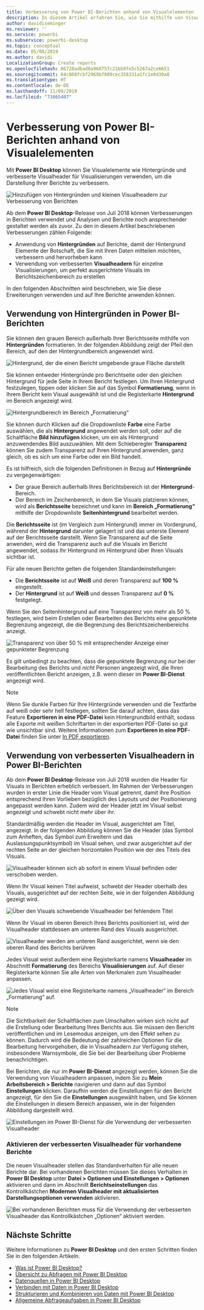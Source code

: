```yaml
---
title: Verbesserung von Power BI-Berichten anhand von Visualelementen
description: In diesem Artikel erfahren Sie, wie Sie mithilfe von Visualelementen wie Hintergründen und Visualheadern Berichte verbessern.
author: davidiseminger
ms.reviewer: ''
ms.service: powerbi
ms.subservice: powerbi-desktop
ms.topic: conceptual
ms.date: 05/08/2019
ms.author: davidi
LocalizationGroup: Create reports
ms.openlocfilehash: 86728adbad8a96875fc21bb9fe5c5267a2ce6651
ms.sourcegitcommit: 64c860fcbf2969bf089cec358331a1fc1e0d39a8
ms.translationtype: HT
ms.contentlocale: de-DE
ms.lasthandoff: 11/09/2019
ms.locfileid: "73865407"
---
```

# <a name="use-visual-elements-to-enhance-power-bi-reports"></a>Verbesserung von Power BI-Berichten anhand von Visualelementen

Mit **Power BI Desktop** können Sie Visualelemente wie Hintergründe und verbesserte Visualheader für Visualisierungen verwenden, um die Darstellung Ihrer Berichte zu verbessern.

![Hinzufügen von Hintergründen und kleinen Visualheadern zur Verbesserung von Berichten](media/desktop-visual-elements-for-reports/visual-elements-for-reports_01.png)

Ab dem **Power BI Desktop**-Release von Juli 2018 können Verbesserungen in Berichten verwendet und Analysen und Berichte noch ansprechender gestaltet werden als zuvor. Zu den in diesem Artikel beschriebenen Verbesserungen zählen Folgende: 

* Anwendung von **Hintergründen** auf Berichte, damit der Hintergrund Elemente der Botschaft, die Sie mit Ihren Daten mitteilen möchten, verbessern und hervorheben kann
* Verwendung von verbesserten **Visualheadern** für einzelne Visualisierungen, um perfekt ausgerichtete Visuals im Berichtszeichenbereich zu erstellen 

In den folgenden Abschnitten wird beschrieben, wie Sie diese Erweiterungen verwenden und auf Ihre Berichte anwenden können.

## <a name="using-wallpaper-in-power-bi-reports"></a>Verwendung von Hintergründen in Power BI-Berichten

Sie können den grauen Bereich außerhalb Ihrer Berichtsseite mithilfe von **Hintergründen** formatieren. In der folgenden Abbildung zeigt der Pfeil den Bereich, auf den der Hintergrundbereich angewendet wird. 

![Hintergrund, der die einen Bericht umgebende graue Fläche darstellt](media/desktop-visual-elements-for-reports/visual-elements-for-reports_02.png)

Sie können entweder Hintergründe pro Berichtseite oder den gleichen Hintergrund für jede Seite in Ihrem Bericht festlegen. Um Ihren Hintergrund festzulegen, tippen oder klicken Sie auf das Symbol **Formatierung**, wenn in Ihrem Bericht kein Visual ausgewählt ist und die Registerkarte **Hintergrund** im Bereich angezeigt wird.

![Hintergrundbereich im Bereich „Formatierung“](media/desktop-visual-elements-for-reports/visual-elements-for-reports_03.png)

Sie können durch Klicken auf die Dropdownliste **Farbe** eine Farbe auswählen, die als **Hintergrund** angewendet werden soll, oder auf die Schaltfläche **Bild hinzufügen** klicken, um ein als Hintergrund anzuwendendes Bild auszuwählen. Mit dem Schieberegler **Transparenz** können Sie zudem Transparenz auf Ihren Hintergrund anwenden, ganz gleich, ob es sich um eine Farbe oder ein Bild handelt.

Es ist hilfreich, sich die folgenden Definitionen in Bezug auf **Hintergründe** zu vergegenwärtigen:

* Der graue Bereich außerhalb Ihres Berichtsbereich ist der **Hintergrund**-Bereich.
* Der Bereich im Zeichenbereich, in dem Sie Visuals platzieren können, wird als **Berichtsseite** bezeichnet und kann im **Bereich „Formatierung“** mithilfe der Dropdownliste **Seitenhintergrund** bearbeitet werden.

Die **Berichtsseite** ist (im Vergleich zum Hintergrund) immer im Vordergrund, während der **Hintergrund** darunter gelagert ist und das unterste Element auf der Berichtsseite darstellt. Wenn Sie Transparenz auf die Seite anwenden, wird die Transparenz auch auf die Visuals im Bericht angewendet, sodass Ihr Hintergrund im Hintergrund über Ihren Visuals sichtbar ist.

Für alle neuen Berichte gelten die folgenden Standardeinstellungen:

* Die **Berichtsseite** ist auf **Weiß** und deren Transparenz auf **100 %** eingestellt.
* Der **Hintergrund** ist auf **Weiß** und dessen Transparenz auf **0 %** festgelegt.

Wenn Sie den Seitenhintergrund auf eine Transparenz von mehr als 50 % festlegen, wird beim Erstellen oder Bearbeiten des Berichts eine gepunktete Begrenzung angezeigt, die die Begrenzung des Berichtszeichenbereichs anzeigt. 

![Transparenz von über 50 % mit entsprechender Anzeige einer gepunkteter Begrenzung](media/desktop-visual-elements-for-reports/visual-elements-for-reports_04.png)

Es gilt unbedingt zu beachten, dass die gepunktete Begrenzung *nur* bei der Bearbeitung des Berichts und *nicht* Personen angezeigt wird, die Ihren veröffentlichten Bericht anzeigen, z.B. wenn dieser im **Power BI-Dienst** angezeigt wird.

> [!NOTE]
> Wenn Sie dunkle Farben für Ihre Hintergründe verwenden und die Textfarbe auf weiß oder sehr hell festlegen, sollten Sie darauf achten, dass das Feature **Exportieren in eine PDF-Datei** kein Hintergrundbild enthält, sodass alle Exporte mit weißen Schriftarten in der exportierten PDF-Datei so gut wie unsichtbar sind. Weitere Informationen zum **Exportieren in eine PDF-Datei** finden Sie unter [In PDF exportieren](desktop-export-to-pdf.md).


## <a name="using-improved-visual-headers-in-power-bi-reports"></a>Verwendung von verbesserten Visualheadern in Power BI-Berichten

Ab dem **Power BI Desktop**-Release von Juli 2018 wurden die Header für Visuals in Berichten erheblich verbessert. Im Rahmen der Verbesserungen wurden in erster Linie die Header vom Visual getrennt, damit ihre Position entsprechend Ihren Vorlieben bezüglich des Layouts und der Positionierung angepasst werden kann. Zudem wird der Header jetzt im Visual selbst angezeigt und schwebt nicht mehr über ihr. 

Standardmäßig werden die Header im Visual, ausgerichtet am Titel, angezeigt. In der folgenden Abbildung können Sie die Header (das Symbol zum Anheften, das Symbol zum Erweitern und das Auslassungspunktsymbol) im Visual sehen, und zwar ausgerichtet auf der rechten Seite an der gleichen horizontalen Position wie der des Titels des Visuals.

![Visualheader können sich ab sofort in einem Visual befinden oder verschoben werden.](media/desktop-visual-elements-for-reports/visual-elements-for-reports_05.png)

Wenn Ihr Visual keinen Titel aufweist, schwebt der Header oberhalb des Visuals, ausgerichtet auf der rechten Seite, wie in der folgenden Abbildung gezeigt wird. 

![Über den Visuals schwebende Visualheader bei fehlendem Titel](media/desktop-visual-elements-for-reports/visual-elements-for-reports_07.png)

Wenn Ihr Visual im oberen Bereich Ihres Berichts positioniert ist, wird der Visualheader stattdessen am unteren Rand des Visuals ausgerichtet. 

![Visualheader werden am unteren Rand ausgerichtet, wenn sie den oberen Rand des Berichts berühren](media/desktop-visual-elements-for-reports/visual-elements-for-reports_08.png)

Jedes Visual weist außerdem eine Registerkarte namens **Visualheader** im Abschnitt **Formatierung** des Bereichs **Visualisierungen** auf. Auf dieser Registerkarte können Sie alle Arten von Merkmalen zum Visualheader anpassen.

![Jedes Visual weist eine Registerkarte namens „Visualheader“ im Bereich „Formatierung“ auf.](media/desktop-visual-elements-for-reports/visual-elements-for-reports_09.png)

> [!NOTE]
> Die Sichtbarkeit der Schaltflächen zum Umschalten wirken sich nicht auf die Erstellung oder Bearbeitung Ihres Berichts aus. Sie müssen den Bericht veröffentlichen und im Lesemodus anzeigen, um den Effekt sehen zu können. Dadurch wird die Bedeutung der zahlreichen Optionen für die Bearbeitung hervorgehoben, die in Visualheadern zur Verfügung stehen, insbesondere Warnsymbole, die Sie bei der Bearbeitung über Probleme benachrichtigen.

Bei Berichten, die nur im **Power BI-Dienst** angezeigt werden, können Sie die Verwendung von Visualheadern anpassen, indem Sie zu **Mein Arbeitsbereich > Berichte** navigieren und dann auf das Symbol **Einstellungen** klicken. Daraufhin werden die Einstellungen für den Bericht angezeigt, für den Sie die **Einstellungen** ausgewählt haben, und Sie können die Einstellungen in diesem Bereich anpassen, wie in der folgenden Abbildung dargestellt wird.

![Einstellungen im Power BI-Dienst für die Verwendung der verbesserten Visualheader](media/desktop-visual-elements-for-reports/visual-elements-for-reports_10.png)

### <a name="enabling-improved-visual-headers-for-existing-reports"></a>Aktivieren der verbesserten Visualheader für vorhandene Berichte

Die neuen Visualheader stellen das Standardverhalten für alle neuen Berichte dar. Bei vorhandenen Berichten müssen Sie dieses Verhalten in **Power BI Desktop** unter **Datei > Optionen und Einstellungen > Optionen** aktivieren und dann im Abschnitt **Berichtseinstellungen** das Kontrollkästchen **Modernen Visualheader mit aktualisierten Darstellungsoptionen verwenden** aktivieren.

![Bei vorhandenen Berichten muss für die Verwendung der verbesserten Visualheader das Kontrollkästchen „Optionen“ aktiviert werden.](media/desktop-visual-elements-for-reports/visual-elements-for-reports_06.png)


## <a name="next-steps"></a>Nächste Schritte
Weitere Informationen zu **Power BI Desktop** und den ersten Schritten finden Sie in den folgenden Artikeln.

* [Was ist Power BI Desktop?](desktop-what-is-desktop.md)
* [Übersicht zu Abfragen mit Power BI Desktop](desktop-query-overview.md)
* [Datenquellen in Power BI Desktop](desktop-data-sources.md)
* [Verbinden mit Daten in Power BI Desktop](desktop-connect-to-data.md)
* [Strukturieren und Kombinieren von Daten mit Power BI Desktop](desktop-shape-and-combine-data.md)
* [Allgemeine Abfrageaufgaben in Power BI Desktop](desktop-common-query-tasks.md)   

